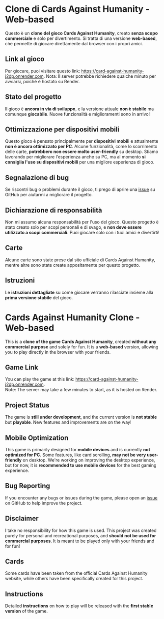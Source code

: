 # Clone di Cards Against Humanity - Web-based

Questo è un **clone del gioco Cards Against Humanity**, creato **senza scopo commerciale** e solo per divertimento. Si tratta di una versione **web-based**, che permette di giocare direttamente dal browser con i propri amici.

## Link al gioco

Per giocare, puoi visitare questo link: <https://card-against-humanity-j2dp.onrender.com>.
Nota: Il server potrebbe richiedere qualche minuto per avviarsi, poiché è hostato su Render.

## Stato del progetto

Il gioco è **ancora in via di sviluppo**, e la versione attuale **non è stabile** ma comunque **giocabile**. Nuove funzionalità e miglioramenti sono in arrivo!

## Ottimizzazione per dispositivi mobili

Questo gioco è pensato principalmente per **dispositivi mobili** e attualmente **non è ancora ottimizzato per PC**. Alcune funzionalità, come lo scorrimento delle carte, **potrebbero non essere molto user-friendly** su desktop. Stiamo lavorando per migliorare l'esperienza anche su PC, ma al momento **si consiglia l'uso su dispositivi mobili** per una migliore esperienza di gioco.

## Segnalazione di bug

Se riscontri bug o problemi durante il gioco, ti prego di aprire una [issue](https://github.com/riccardopenazzi/card-against-humanity/issues) su GitHub per aiutarmi a migliorare il progetto.

## Dichiarazione di responsabilità

Non mi assumo alcuna responsabilità per l'uso del gioco. Questo progetto è stato creato solo per scopi personali e di svago, e **non deve essere utilizzato a scopi commerciali**. Puoi giocare solo con i tuoi amici e divertirti!

## Carte

Alcune carte sono state prese dal sito ufficiale di Cards Against Humanity, mentre altre sono state create appositamente per questo progetto.

## Istruzioni

Le **istruzioni dettagliate** su come giocare verranno rilasciate insieme alla **prima versione stabile** del gioco.




# Cards Against Humanity Clone - Web-based

This is a **clone of the game Cards Against Humanity**, created **without any commercial purpose** and solely for fun. It is a **web-based** version, allowing you to play directly in the browser with your friends.

## Game Link

You can play the game at this link: <https://card-against-humanity-j2dp.onrender.com>.  
Note: The server may take a few minutes to start, as it is hosted on Render.

## Project Status

The game is **still under development**, and the current version is **not stable** but **playable**. New features and improvements are on the way!

## Mobile Optimization

This game is primarily designed for **mobile devices** and is currently **not optimized for PC**. Some features, like card scrolling, **may not be very user-friendly** on desktop. We're working on improving the desktop experience, but for now, it is **recommended to use mobile devices** for the best gaming experience.

## Bug Reporting

If you encounter any bugs or issues during the game, please open an [issue](https://github.com/riccardopenazzi/card-against-humanity/issues) on GitHub to help improve the project.

## Disclaimer

I take no responsibility for how this game is used. This project was created purely for personal and recreational purposes, and **should not be used for commercial purposes**. It is meant to be played only with your friends and for fun!

## Cards

Some cards have been taken from the official Cards Against Humanity website, while others have been specifically created for this project.

## Instructions

Detailed **instructions** on how to play will be released with the **first stable version** of the game.
